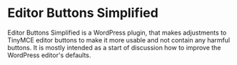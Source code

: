 # Editor Buttons Simplified
Editor Buttons Simplified is a WordPress plugin, that makes adjustments to TinyMCE editor buttons to make it more usable and not contain any harmful buttons. It is mostly intended as a start of discussion how to improve the WordPress editor's defaults.